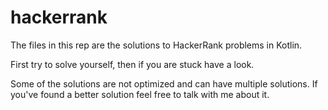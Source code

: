 # hackerrank
The files in this rep are the solutions to HackerRank problems in Kotlin.

First try to solve yourself, then if you are stuck have a look.

Some of the solutions are not optimized and can have multiple solutions. If you've found a better solution feel free to talk with me about it.
